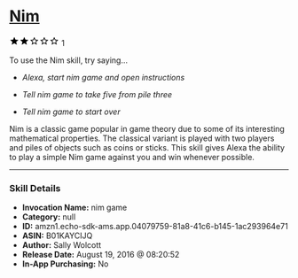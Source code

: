 # [Nim](http://alexa.amazon.com/#skills/amzn1.echo-sdk-ams.app.04079759-81a8-41c6-b145-1ac293964e71)
![2 stars](../../images/ic_star_black_18dp_1x.png)![2 stars](../../images/ic_star_black_18dp_1x.png)![2 stars](../../images/ic_star_border_black_18dp_1x.png)![2 stars](../../images/ic_star_border_black_18dp_1x.png)![2 stars](../../images/ic_star_border_black_18dp_1x.png) 1

To use the Nim skill, try saying...

* *Alexa, start nim game and open instructions*

* *Tell nim game to take five from pile three*

* *Tell nim game to start over*

Nim is a classic game popular in game theory due to some of its interesting mathematical properties. The classical variant is played with two players and piles of objects such as coins or sticks. This skill gives Alexa the ability to play a simple Nim game against you and win whenever possible.

***

### Skill Details

* **Invocation Name:** nim game
* **Category:** null
* **ID:** amzn1.echo-sdk-ams.app.04079759-81a8-41c6-b145-1ac293964e71
* **ASIN:** B01KAYCIJQ
* **Author:** Sally Wolcott
* **Release Date:** August 19, 2016 @ 08:20:52
* **In-App Purchasing:** No
